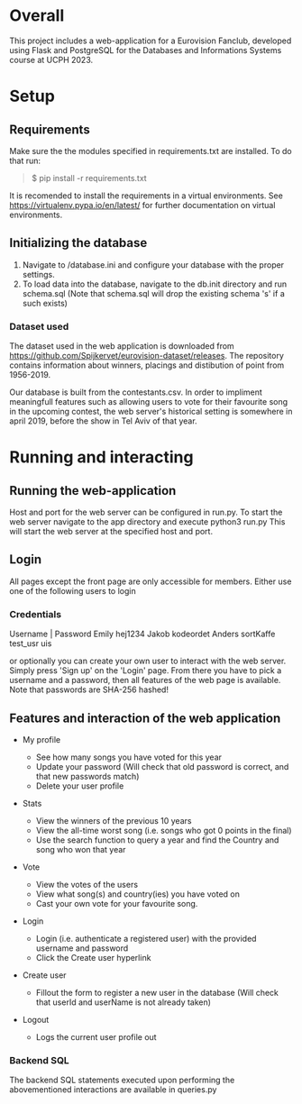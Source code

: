 # Overall
This project includes a web-application for a Eurovision Fanclub, developed using Flask and PostgreSQL 
for the Databases and Informations Systems course at UCPH 2023. 

# Setup

## Requirements
Make sure the the modules specified in requirements.txt are installed. To do that run:

>$ pip install -r requirements.txt

It is recomended to install the requirements in a virtual environments. See https://virtualenv.pypa.io/en/latest/ 
for further documentation on virtual environments. 

## Initializing the database
1. Navigate to /database.ini and configure your database with the proper settings.
2. To load data into the database, navigate to the db.init directory and run schema.sql 
(Note that schema.sql will drop the existing schema 's' if a such exists)

### Dataset used
The dataset used in the web application is downloaded from https://github.com/Spijkervet/eurovision-dataset/releases. 
The repository contains information about winners, placings and distibution of point from 1956-2019. 

Our database is built from the contestants.csv. In order to impliment meaningfull features such as allowing users 
to vote for their favourite song in the upcoming contest, the web server's historical setting is somewhere in april 2019,
before the show in Tel Aviv of that year.

# Running and interacting

## Running the web-application
Host and port for the web server can be configured in run.py.
To start the web server navigate to the app directory and execute python3 run.py
This will start the web server at the specified host and port. 

## Login
All pages except the front page are only accessible for members. Either use one of the following users to login

### Credentials
Username | Password
Emily     hej1234
Jakob     kodeordet
Anders    sortKaffe
test_usr  uis

or optionally you can create your own user to interact with the web server. Simply press 'Sign up' on the 'Login' page. 
From there you have to pick a username and a password, then all features of the web page is available.
Note that passwords are SHA-256 hashed!

## Features and interaction of the web application
* My profile 
    * See how many songs you have voted for this year
    * Update your password (Will check that old password is correct, and that new passwords match)
    * Delete your user profile

* Stats
    * View the winners of the previous 10 years
    * View the all-time worst song (i.e. songs who got 0 points in the final)
    * Use the search function to query a year and find the Country and song who won that year

* Vote 
    * View the votes of the users
    * View what song(s) and country(ies) you have voted on 
    * Cast your own vote for your favourite song. 

* Login
    * Login (i.e. authenticate a registered user) with the provided username and password
    * Click the Create user hyperlink

* Create user
    * Fillout the form to register a new user in the database 
    (Will check that userId and userName is not already taken)

* Logout
    * Logs the current user profile out

### Backend SQL
The backend SQL statements executed upon performing the abovementioned interactions are available in queries.py


